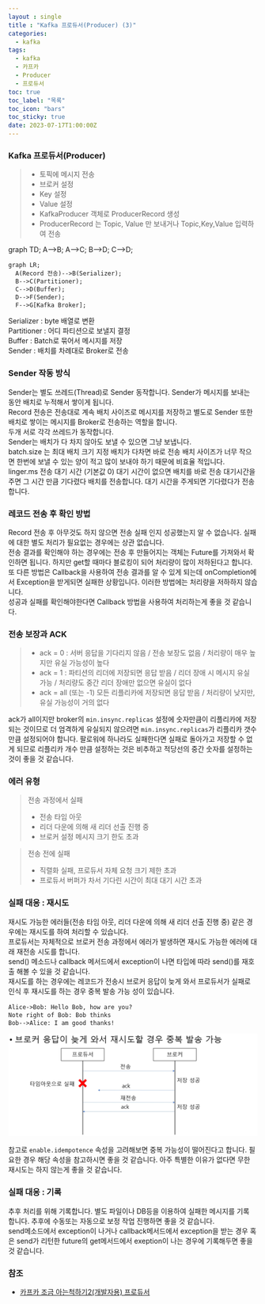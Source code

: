 ```yaml
---
layout : single
title : "Kafka 프로듀서(Producer) (3)"
categories:
  - kafka
tags:
  - kafka
  - 카프카
  - Producer
  - 프로듀서
toc: true
toc_label: "목록"
toc_icon: "bars"
toc_sticky: true
date: 2023-07-17T1:00:00Z
---
```


### Kafka 프로듀서(Producer)

> - 토픽에 메시지 전송
> - 브로커 설정 
> - Key 설정
> - Value 설정
> - KafkaProducer 객체로 ProducerRecord 생성
> - ProducerRecord 는 Topic, Value 만 보내거나 Topic,Key,Value 입력하여 전송

<div class="mermaid"> 
  graph TD; A-->B; A-->C; B-->D; C-->D; 
</div>

```mermaid
graph LR;
  A(Record 전송)-->B(Serializer);
  B-->C(Partitioner);
  C-->D(Buffer);
  D-->F(Sender);
  F-->G[Kafka Broker];
```
 

Serializer : byte 배열로 변환    
Partitioner : 어디 파티션으로 보낼지 결정    
Buffer : Batch로 묶어서 메시지를 저장    
Sender : 배치를 차례대로 Broker로 전송    

### Sender 작동 방식 
Sender는 별도 쓰레드(Thread)로 Sender 동작합니다. Sender가 메시지를 보내는 동안 배치로 누적해서 쌓이게 됩니다.   
Record 전송은 전송대로 계속 배치 사이즈로 메시지를 저장하고 별도로 Sender 또한 배치로 쌓이는 메시지를 Broker로 전송하는 역할을 합니다.   
두개 서로 각각 쓰레드가 동작합니다.   
Sender는 배치가 다 차지 않아도 보낼 수 있으면 그냥 보냅니다.   
batch.size 는 최대 배치 크기 지정 배치가 다차면 바로 전송 배치 사이즈가 너무 작으면 한번에 보낼 수 있는 양이 적고 많이 보내야 하기 때문에 비효율 적입니다.  
linger.ms 전송 대기 시간 (기본값 0) 대기 시간이 없으면 배치를 바로 전송 대기시간을 주면 그 시간 만큼 기다렸다 배치를 전송합니다. 대기 시간을 주게되면 기다렸다가 전송합니다.   


### 레코드 전송 후 확인 방법    
Record 전송 후 아무것도 하지 않으면 전송 실패 인지 성공했는지 알 수 없습니다. 실패에 대한 별도 처리가 필요없는 경우에는 상관 없습니다.   
전송 결과를 확인해야 하는 경우에는 전송 후 만들어지는 객체는 Future를 가져와서 확인하면 됩니다. 하지만 get할 때마다 블로킹이 되어 처리량이 많이 저하된다고 합니다.   
또 다른 방법은 Callback을 사용하여 전송 결과를 알 수 있게 되는데 onCompletion에서 Exception을 받게되면 실패한 상황입니다. 이러한 방법에는 처리량을 저하하지 않습니다.  
성공과 실패를 확인해야한다면 Callback 방법을 사용하여 처리하는게 좋을 것 같습니다.   

### 전송 보장과 ACK
> - ack = 0 : 서버 응답을 기다리지 않음 / 전송 보장도 없음 / 처리량이 매우 높지만 유실 가능성이 높다 
> - ack = 1 : 파티션의 리더에 저장되면 응답 받음 / 리더 장애 시 메시지 유실 가능 / 처리량도 중간 리더 장애만 없으면 유실이 없다 
> - ack = all (또는 -1) 모든 리플리카에 저장되면 응답 받음 / 처리량이 낮지만, 유실 가능성이 거의 없다 

ack가 all이지만 broker의 `min.insync.replicas` 설정에 숫자만큼이 리플리카에 저장되는 것이므로 더 엄격하게 유실되지 않으려면 
`min.insync.replicas`가 리플리카 갯수만큼 설정되어야 합니다. 팔로워에 하나라도 실패한다면 실패로 돌아가고 저장할 수 없게 되므로 
리플리카 개수 만큼 설정하는 것은 비추하고 적당선의 중간 숫자를 설정하는 것이 좋을 것 같습니다.   

### 에러 유형
> 전송 과정에서 실패
> - 전송 타임 아웃
> - 리더 다운에 의해 새 리더 선출 진행 중
> - 브로커 설정 메시지 크기 한도 초과

> 전송 전에 실패 
> - 직렬화 실패, 프로듀서 자체 요청 크기 제한 초과
> - 프로듀서 버퍼가 차서 기다린 시간이 최대 대기 시간 초과 

### 실패 대응 : 재시도
재시도 가능한 에러들(전송 타임 아웃, 리더 다운에 의해 새 리더 선출 진행 중) 같은 경우에는 재시도를 하여 처리할 수 있습니다.   
프로듀서는 자체적으로 브로커 전송 과정에서 에러가 발생하면 재시도 가능한 에러에 대래 재전송 시도를 합니다.   
send() 메소드나 callback 메서드에서 exception이 나면 타입에 따라 send()를 재호출 해볼 수 있을 것 같습니다.   
재시도를 하는 경우에는 레코드가 전송시 브로커 응답이 늦게 와서 프로듀서가 실패로 인식 후 재시도를 하는 경우 중복 발송 가능 성이 있습니다.    

```sequence
Alice->Bob: Hello Bob, how are you?
Note right of Bob: Bob thinks
Bob-->Alice: I am good thanks!
```

![img.png](/assets/images/2307/13-1.png#center)   
   

참고로 `enable.idempotence` 속성을 고려해보면 중복 가능성이 떨어진다고 합니다. 필요한 경우 해당 속성을 참고하시면 좋을 것 같습니다.
아주 특별한 이유가 없다면 무한 재시도는 하지 않는게 좋을 것 같습니다.

### 실패 대응 : 기록 
추후 처리를 위해 기록합니다. 별도 파일이나 DB등을 이용하여 실패한 메시지를 기록 합니다. 추후에 수동또는 자동으로 보정 작업 진행하면 좋을 것 같습니다.   
send메소드에서 exception이 나거나 callback메서드에서 exception을 받는 경우 혹은 send가 리턴한 future의 get메서드에서 exeption이 나는 경우에 기록해두면 좋을 것 같습니다.

### 참조
- [카프카 조금 아는척하기2(개발자용) 프로듀서](https://www.youtube.com/watch?v=geMtm17ofPY)  
